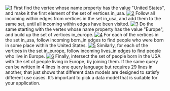 [![1](assets/1.png)](#co_data_models_and_query_languages_CO4-1) First find the vertex whose name property has the value "United States", and make it the first element of the set
of vertices in_usa. [![2](assets/2.png)](#co_data_models_and_query_languages_CO4-2) Follow all incoming within edges from vertices in the set in_usa, and add them to the same
set, until all incoming within edges have been visited. [![3](assets/3.png)](#co_data_models_and_query_languages_CO4-3) Do the same starting with the vertex whose name property has the value "Europe", and build up
the set of vertices in_europe. [![4](assets/4.png)](#co_data_models_and_query_languages_CO4-4) For each of the vertices in the set in_usa, follow incoming born_in edges to find people
who were born in some place within the United States. [![5](assets/5.png)](#co_data_models_and_query_languages_CO4-5) Similarly, for each of the vertices in the set in_europe, follow incoming lives_in edges to find people who live in Europe. [![6](assets/6.png)](#co_data_models_and_query_languages_CO4-6) Finally, intersect the set of people born in the USA with the set of people living in Europe, by
joining them. If the same query can be written in 4 lines in one query language but requires 29 lines in
another, that just shows that different data models are designed to satisfy different use cases.
It’s important to pick a data model that is suitable for your application.